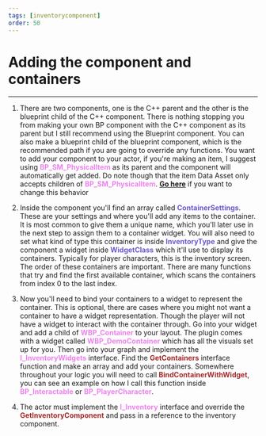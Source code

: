 ```yaml
---
tags: [inventorycomponent]
order: 50
---
```


# Adding the component and containers

---
1. There are two components, one is the C++ parent and the other is the blueprint child of the C++ component. There is nothing stopping you from making your own BP component with the C++ component as its parent but I still recommend using the Blueprint component. You can also make a blueprint child of the blueprint component, which is the recommended path if you are going to override any functions.
You want to add your component to your actor, if you're making an item, I suggest using <span style="color:violet">**BP_SM_PhysicalItem**</span>  as its parent and the component will automatically get added. Do note though that the item Data Asset only accepts children of <span style="color:violet">**BP_SM_PhysicalItem**</span>. **[Go here](https://inventoryframework.github.io/classes-and-settings/da_coreitem/#changing-the-physical-actor-class)** if you want to change this behavior

2. Inside the component you'll find an array called <span style="color:slateblue">**ContainerSettings**</span>. These are your settings and where you'll add any items to the container. It is most common to give them a unique name, which you'll later use in the next step to assign them to a container widget.
You will also need to set what kind of type this container is inside <span style="color:slateblue">**InventoryType**</span> and give the component a widget inside <span style="color:slateblue">**WidgetClass**</span> which it'll use to display its containers. Typically for player characters, this is the inventory screen.
The order of these containers are important. There are many functions that try and find the first available container, which scans the containers from index 0 to the last index.

3. Now you'll need to bind your containers to a widget to represent the container. This is optional, there are cases where you might not want a container to have a widget representation. Though the player will not have a widget to interact with the container through.
Go into your widget and add a child of <span style="color:violet">**WBP_Container**</span> to your layout. The plugin comes with a widget called <span style="color:violet">**WBP_DemoContainer**</span> which has all the visuals set up for you. Then go into your graph and implement the <span style="color:violet">**I_InventoryWidgets**</span> interface. Find the <span style="color:brown">**GetContainers**</span> interface function and make an array and add your containers.
Somewhere throughout your logic you will need to call <span style="color:brown">**BindContainerWithWidget**</span>, you can see an example on how I call this function inside <span style="color:violet">**BP_Interactable**</span> or <span style="color:violet">**BP_PlayerCharacter**</span>.

4. The actor must implement the <span style="color:violet">**I_Inventory**</span> interface and override the <span style="color:brown">**GetInventoryComponent**</span> and pass in a reference to the inventory component.